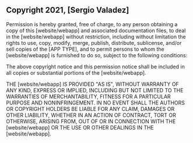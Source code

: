 ## Copyright 2021, [Sergio Valadez]

Permission is hereby granted, free of charge, to any person obtaining a copy of this [website/webapp] and associated documentation files, to deal in the [website/webapp] without restriction, including without limitation the rights to use, copy, modify, merge, publish, distribute, sublicense, and/or sell copies of the [APP TYPE], and to permit persons to whom the [website/webapp] is furnished to do so, subject to the following conditions:

The above copyright notice and this permission notice shall be included in all copies or substantial portions of the [website/webapp].

THE [website/webapp] IS PROVIDED "AS IS", WITHOUT WARRANTY OF ANY KIND, EXPRESS OR IMPLIED, INCLUDING BUT NOT LIMITED TO THE WARRANTIES OF MERCHANTABILITY, FITNESS FOR A PARTICULAR PURPOSE AND NONINFRINGEMENT. IN NO EVENT SHALL THE AUTHORS OR COPYRIGHT HOLDERS BE LIABLE FOR ANY CLAIM, DAMAGES OR OTHER LIABILITY, WHETHER IN AN ACTION OF CONTRACT, TORT OR OTHERWISE, ARISING FROM, OUT OF OR IN CONNECTION WITH THE [website/webapp] OR THE USE OR OTHER DEALINGS IN THE [website/webapp].
